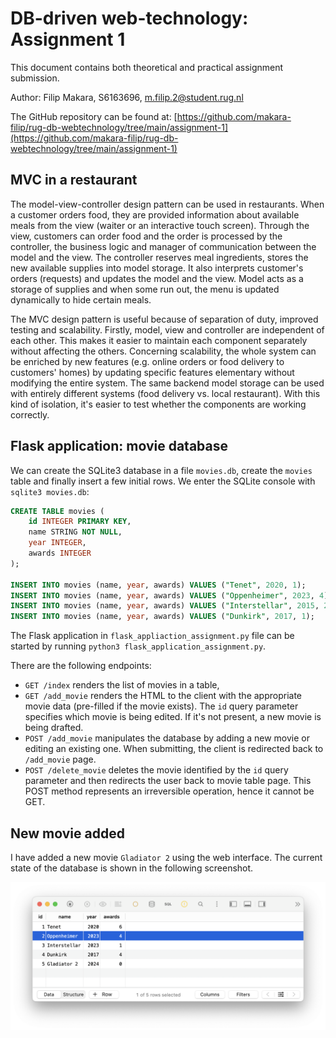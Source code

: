 # DB-driven web-technology: Assignment 1

This document contains both theoretical and practical assignment
submission. 

Author: Filip Makara, S6163696, m.filip.2@student.rug.nl

The GitHub repository can be found at:
[https://github.com/makara-filip/rug-db-webtechnology/tree/main/assignment-1](https://github.com/makara-filip/rug-db-webtechnology/tree/main/assignment-1)

## MVC in a restaurant

The model-view-controller design pattern can be used in restaurants.
When a customer orders food, they are provided information about
available meals from the view (waiter or an interactive touch screen).
Through the view, customers can order food and the order is processed
by the controller, the business logic and manager of communication
between the model and the view. The controller reserves meal ingredients, 
stores the new available supplies into model storage.
It also interprets customer's orders (requests) and updates 
the model and the view. 
Model acts as a storage of supplies and when some run out,
the menu is updated dynamically to hide certain meals.

The MVC design pattern is useful because of separation of duty,
improved testing and scalability. Firstly, model, view and controller
are independent of each other. This makes it easier to maintain each
component separately without affecting the others.
Concerning scalability, the whole system can be enriched by new features
(e.g. online orders or food delivery to customers' homes) by updating
specific features elementary without modifying the entire system.
The same backend model storage can be used with entirely different systems
(food delivery vs. local restaurant).
With this kind of isolation, it's easier to test whether the components
are working correctly.

## Flask application: movie database

We can create the SQLite3 database in a file `movies.db`,
create the `movies` table and finally insert a few initial
rows. We enter the SQLite console with `sqlite3 movies.db`:

```sql
CREATE TABLE movies (
    id INTEGER PRIMARY KEY,
    name STRING NOT NULL,
    year INTEGER,
    awards INTEGER
);

INSERT INTO movies (name, year, awards) VALUES ("Tenet", 2020, 1);
INSERT INTO movies (name, year, awards) VALUES ("Oppenheimer", 2023, 4);
INSERT INTO movies (name, year, awards) VALUES ("Interstellar", 2015, 2);
INSERT INTO movies (name, year, awards) VALUES ("Dunkirk", 2017, 1);
```

The Flask application in `flask_appliaction_assignment.py`
file can be started by running `python3 flask_application_assignment.py`.

There are the following endpoints:

- `GET /index` renders the list of movies in a table,
- `GET /add_movie` renders the HTML to the client
with the appropriate movie data (pre-filled if the movie exists).
The `id` query parameter specifies which movie is being 
edited. If it's not present, a new movie is being drafted.
- `POST /add_movie` manipulates the database
by adding a new movie or editing an existing one.
When submitting, the client is redirected back to `/add_movie` page.
- `POST /delete_movie` deletes the movie identified by the
`id` query parameter and then redirects the user back to movie table page.
This POST method represents an irreversible operation, hence it cannot
be GET.

## New movie added

I have added a new movie `Gladiator 2` using the web interface.
The current state of the database is shown in the following screenshot.

![Movie database](./report/db.png)
